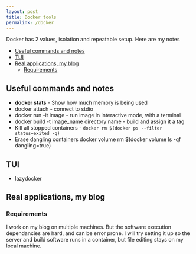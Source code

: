 ```yaml
---
layout: post
title: Docker tools
permalink: /docker
---
```


Docker has 2 values, isolation and repeatable setup. Here are my notes

<!-- prettier-ignore-start -->
<!-- vim-markdown-toc GFM -->

- [Useful commands and notes](#useful-commands-and-notes)
- [TUI](#tui)
- [Real applications, my blog](#real-applications-my-blog)
    - [Requirements](#requirements)

<!-- vim-markdown-toc -->
<!-- prettier-ignore-end -->

## Useful commands and notes

- **docker stats** - Show how much memory is being used
- docker attach - connect to stdio
- docker run -it image - run image in interactive mode, with a terminal
- docker build -t image_name directory name - build and assign it a tag
- Kill all stopped containers - `docker rm $(docker ps --filter status=exited -q)`
- Erase dangling containers
  docker volume rm \$(docker volume ls -qf dangling=true)

## TUI

- lazydocker

## Real applications, my blog

### Requirements

I work on my blog on multiple machines. But the software execution dependancies are hard, and can be error prone. I will try setting it up so the server and build software runs in a container, but file editing stays on my local machine.
